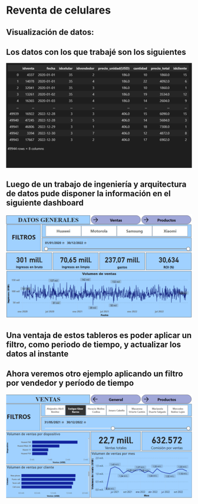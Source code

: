 # Reventa de celulares
## Visualización de datos:
## Los datos con los que trabajé son los siguientes
![](https://github.com/AxelBrianP/Visualizacion_de_datos/blob/main/1.png)
## Luego de un trabajo de ingeniería y arquitectura de datos pude disponer la información en el siguiente dashboard
![](https://github.com/AxelBrianP/Visualizacion_de_datos/blob/main/2.png)
## Una ventaja de estos tableros es poder aplicar un filtro, como periodo de tiempo, y actualizar los datos al instante
## Ahora veremos otro ejemplo aplicando un filtro por vendedor y período de tiempo
![](https://github.com/AxelBrianP/Visualizacion_de_datos/blob/main/3.png)

